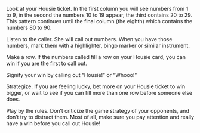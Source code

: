 
Look at your Housie ticket. In the first column you will see numbers from 1 to 9, in the second the numbers 10 to 19 appear, the third contains 20 to 29. This pattern continues until the final column (the eighth) which contains the numbers 80 to 90.

Listen to the caller. She will call out numbers. When you have those numbers, mark them with a highlighter, bingo marker or similar instrument.

Make a row. If the numbers called fill a row on your Housie card, you can win if you are the first to call out.

Signify your win by calling out “Housie!” or “Whooo!”

Strategize. If you are feeling lucky, bet more on your Housie ticket to win bigger, or wait to see if you can fill more than one row before someone else does.

Play by the rules. Don’t criticize the game strategy of your opponents, and don’t try to distract them. Most of all, make sure you pay attention and really have a win before you call out Housie!


